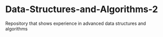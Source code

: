 # Data-Structures-and-Algorithms-2
Repository that shows experience in advanced data structures and algorithms
